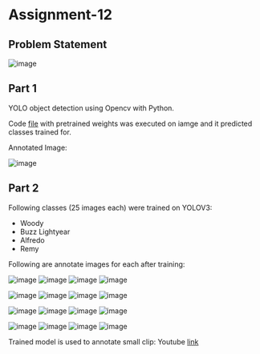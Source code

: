 # Assignment-12 

## Problem Statement

![image](https://user-images.githubusercontent.com/120099863/228759202-74cc40ed-04c1-477f-a607-b2ff0b4c13d3.png)

## Part 1

YOLO object detection using Opencv with Python.

Code [file](https://github.com/MPGarg/Assignment-12/blob/main/Assignment12_Part1.ipynb) with pretrained weights was executed on iamge and it predicted classes trained for.

Annotated Image:

![image](https://user-images.githubusercontent.com/120099863/228760839-a0c7df1c-aab1-4e02-93e4-476b9e781f59.png)

## Part 2

Following classes (25 images each) were trained on YOLOV3:
* Woody
* Buzz Lightyear
* Alfredo
* Remy

Following are annotate images for each after training:

![image](/images/Ratatouille22.jpg) ![image](/images/Ratatouille24.jpg) ![image](/images/Ratatouille32.jpg) ![image](/images/Ratatouille43.jpg) 

![image](/images/Ratatouille44.jpg) ![image](/images/Ratatouille45.jpg) ![image](/images/Ratatouille46.jpg) ![image](/images/Ratatouille47.jpg) 

![image](/images/Woody13.jpg) ![image](/images/Woody16.jpg) ![image](/images/Woody19.jpg) ![image](/images/Woody20.jpg) 

![image](/images/Woody21.jpg) ![image](/images/Woody22.jpg) ![image](/images/Woody24.jpg) ![image](/images/buzz25.jpg) 

Trained model is used to annotate small clip:
Youtube [link](https://www.youtube.com/watch?v=ET9em87mEII)
